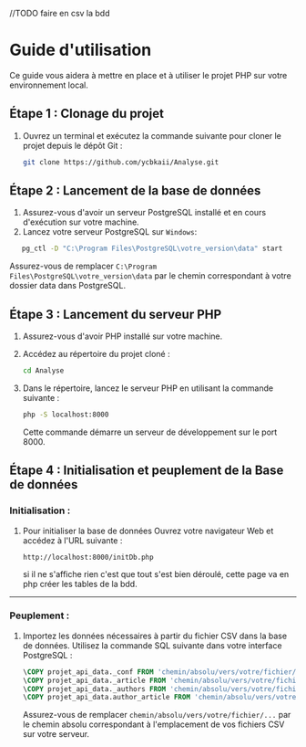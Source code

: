 //TODO faire en csv la bdd

# Guide d'utilisation

Ce guide vous aidera à mettre en place et à utiliser le projet PHP sur votre environnement local.

## Étape 1 : Clonage du projet

1. Ouvrez un terminal et exécutez la commande suivante pour cloner le projet depuis le dépôt Git :
   ```bash
   git clone https://github.com/ycbkaii/Analyse.git
   ```

## Étape 2 : Lancement de la base de données

1. Assurez-vous d'avoir un serveur PostgreSQL installé et en cours d'exécution sur votre machine.
2. Lancez votre serveur PostgreSQL sur `Windows`:

```bash
   pg_ctl -D "C:\Program Files\PostgreSQL\votre_version\data" start
```

   Assurez-vous de remplacer `C:\Program Files\PostgreSQL\votre_version\data` par le chemin correspondant à votre dossier data dans PostgreSQL.

## Étape 3 : Lancement du serveur PHP

1. Assurez-vous d'avoir PHP installé sur votre machine.

2. Accédez au répertoire du projet cloné :

   ```bash
   cd Analyse
   ```
3. Dans le répertoire, lancez le serveur PHP en utilisant la commande suivante :

   ```bash
   php -S localhost:8000
   ```

   Cette commande démarre un serveur de développement sur le port 8000.

## Étape 4 : Initialisation et peuplement de la Base de données

### Initialisation :

1. Pour initialiser la base de données Ouvrez votre navigateur Web et accédez à l'URL suivante :

   ```
   http://localhost:8000/initDb.php
   ```

   si il ne s'affiche rien c'est que tout s'est bien déroulé, cette page va en php créer les tables de la bdd.

---

### Peuplement :

1. Importez les données nécessaires à partir du fichier CSV dans la base de données. Utilisez la commande SQL suivante dans votre interface PostgreSQL :

   ```sql
   \COPY projet_api_data._conf FROM 'chemin/absolu/vers/votre/fichier/CORE.csv' CSV HEADER;
   \COPY projet_api_data._article FROM 'chemin/absolu/vers/votre/fichier/article.csv' CSV HEADER;
   \COPY projet_api_data._authors FROM 'chemin/absolu/vers/votre/fichier/authors.csv' CSV HEADER;
   \COPY projet_api_data.author_article FROM 'chemin/absolu/vers/votre/fichier/author_article.csv' CSV HEADER;
   ```
   Assurez-vous de remplacer `chemin/absolu/vers/votre/fichier/...` par le chemin absolu correspondant à l'emplacement de vos fichiers CSV sur votre serveur.
